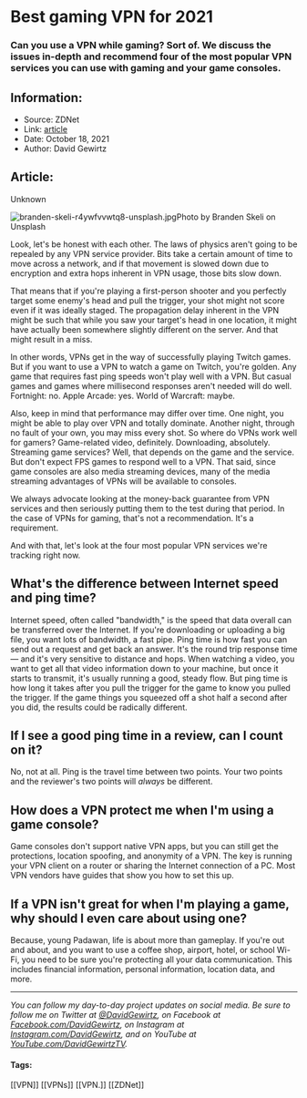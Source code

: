 # Best gaming VPN for 2021
### Can you use a VPN while gaming? Sort of. We discuss the issues in-depth and recommend four of the most popular VPN services you can use with gaming and your game consoles.

## Information:
+ Source: ZDNet
+ Link: [article](https://www.zdnet.com/article/best-gaming-vpn-for-2021/)
+ Date: October 18, 2021
+ Author: David Gewirtz


## Article:
Unknown

![branden-skeli-r4ywfvvwtq8-unsplash.jpg](https://www.zdnet.com/a/img/resize/85ac21d5f379852d200cec67e248a453f5115276/2021/10/15/79ab1155-6dc7-46f0-b088-295a0159e17a/branden-skeli-r4ywfvvwtq8-unsplash.jpg?width=1200&fit=bounds&auto=webp)Photo by Branden Skeli on Unsplash

Look, let's be honest with each other. The laws of physics aren't going to be repealed by any VPN service provider. Bits take a certain amount of time to move across a network, and if that movement is slowed down due to encryption and extra hops inherent in VPN usage, those bits slow down. 

That means that if you're playing a first-person shooter and you perfectly target some enemy's head and pull the trigger, your shot might not score even if it was ideally staged. The propagation delay inherent in the VPN might be such that while you saw your target's head in one location, it might have actually been somewhere slightly different on the server. And that might result in a miss. 

In other words, VPNs get in the way of successfully playing Twitch games. But if you want to use a VPN to watch a game on Twitch, you're golden. Any game that requires fast ping speeds won't play well with a VPN. But casual games and games where millisecond responses aren't needed will do well. Fortnight: no. Apple Arcade: yes. World of Warcraft: maybe. 

Also, keep in mind that performance may differ over time. One night, you might be able to play over VPN and totally dominate. Another night, through no fault of your own, you may miss every shot. So where do VPNs work well for gamers? Game-related video, definitely. Downloading, absolutely. Streaming game services? Well, that depends on the game and the service. But don't expect FPS games to respond well to a VPN. That said, since game consoles are also media streaming devices, many of the media streaming advantages of VPNs will be available to consoles. 

We always advocate looking at the money-back guarantee from VPN services and then seriously putting them to the test during that period. In the case of VPNs for gaming, that's not a recommendation. It's a requirement. 

And with that, let's look at the four most popular VPN services we're tracking right now. 

 What's the difference between Internet speed and ping time?
------------------------------------------------------------

Internet speed, often called "bandwidth," is the speed that data overall can be transferred over the Internet. If you're downloading or uploading a big file, you want lots of bandwidth, a fast pipe. Ping time is how fast you can send out a request and get back an answer. It's the round trip response time — and it's very sensitive to distance and hops. When watching a video, you want to get all that video information down to your machine, but once it starts to transmit, it's usually running a good, steady flow. But ping time is how long it takes after you pull the trigger for the game to know you pulled the trigger. If the game things you squeezed off a shot half a second after you did, the results could be radically different. 

 If I see a good ping time in a review, can I count on it?
----------------------------------------------------------






No, not at all. Ping is the travel time between two points. Your two points and the reviewer's two points will *always* be different. 

 How does a VPN protect me when I'm using a game console?
---------------------------------------------------------

Game consoles don't support native VPN apps, but you can still get the protections, location spoofing, and anonymity of a VPN. The key is running your VPN client on a router or sharing the Internet connection of a PC. Most VPN vendors have guides that show you how to set this up. 

 If a VPN isn't great for when I'm playing a game, why should I even care about using one?
------------------------------------------------------------------------------------------

Because, young Padawan, life is about more than gameplay. If you're out and about, and you want to use a coffee shop, airport, hotel, or school Wi-Fi, you need to be sure you're protecting all your data communication. This includes financial information, personal information, location data, and more. 



---

*You can follow my day-to-day project updates on social media. Be sure to follow me on Twitter at [@DavidGewirtz](https://twitter.com/davidgewirtz), on Facebook at [Facebook.com/DavidGewirtz](https://www.facebook.com/davidgewirtz), on Instagram at [Instagram.com/DavidGewirtz](https://www.instagram.com/DavidGewirtz/), and on YouTube at [YouTube.com/DavidGewirtzTV](https://www.youtube.com/user/DavidGewirtzTV).* 





#### Tags:
[[VPN]] [[VPNs]] [[VPN.]] [[ZDNet]]
